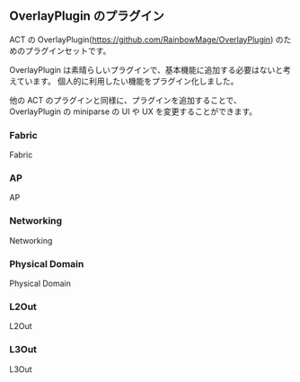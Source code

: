 ## OverlayPlugin のプラグイン

ACT の OverlayPlugin(https://github.com/RainbowMage/OverlayPlugin) のためのプラグインセットです。

OverlayPlugin は素晴らしいプラグインで、基本機能に追加する必要はないと考えています。
個人的に利用したい機能をプラグイン化しました。

他の ACT のプラグインと同様に、プラグインを追加することで、OverlayPlugin の miniparse の UI や UX を変更することができます。

### Fabric
Fabric
### AP
AP
### Networking
Networking
### Physical Domain
Physical Domain
### L2Out
L2Out
### L3Out
L3Out
